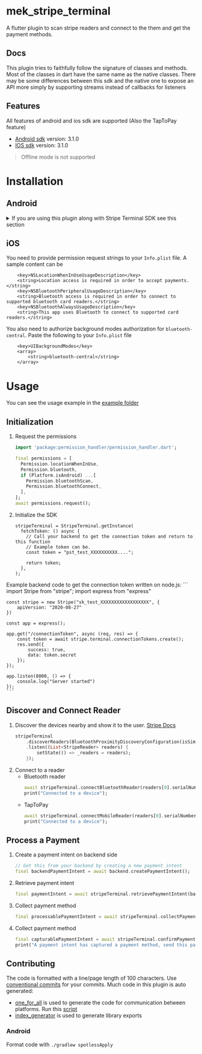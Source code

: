 # mek_stripe_terminal

A flutter plugin to scan stripe readers and connect to the them and get the payment methods.

## Docs

This plugin tries to faithfully follow the signature of classes and methods.
Most of the classes in dart have the same name as the native classes. 
There may be some differences between this sdk and the native one to expose an API
more simply by supporting streams instead of callbacks for listeners

## Features

All features of android and ios sdk are supported (Also the TapToPay feature)
- [Android sdk](https://github.com/stripe/stripe-terminal-android) version: 3.1.0
- [IOS sdk](https://github.com/stripe/stripe-terminal-ios) version: 3.1.0

> Offline mode is not supported

# Installation

## Android

<details>
<summary>If you are using this plugin along with Stripe Terminal SDK see this section</summary>
[Issue #349][https://github.com/stripe/stripe-terminal-android/issues/349]

```groovy
android {
    // TODO: remove this two directives once stripe_terminal fixes its plugin
    //      these two snippets are excluding a dup dependency that is probably not transitive
    //      https://github.com/stripe/stripe-terminal-android/issues/349
    configurations {
        all*.exclude module: 'bcprov-jdk15to18'
    }
    packagingOptions {
        pickFirst 'org/bouncycastle/x509/CertPathReviewerMessages.properties'
        pickFirst 'org/bouncycastle/x509/CertPathReviewerMessages_de.properties'
    }
}
```
</details>

## iOS
You need to provide permission request strings to your `Info.plist` file. A sample content can be

```
	<key>NSLocationWhenInUseUsageDescription</key>
	<string>Location access is required in order to accept payments.</string>
	<key>NSBluetoothPeripheralUsageDescription</key>
	<string>Bluetooth access is required in order to connect to supported bluetooth card readers.</string>
	<key>NSBluetoothAlwaysUsageDescription</key>
	<string>This app uses Bluetooth to connect to supported card readers.</string>
```
You also need to authorize background modes authorization for `bluetooth-central`. Paste the following to your `Info.plist` file
```
	<key>UIBackgroundModes</key>
	<array>
		<string>bluetooth-central</string>
	</array>
```

# Usage

You can see the usage example in the [example folder](example/lib/main.dart)

## Initialization

1. Request the permissions
    ```dart
    import 'package:permission_handler/permission_handler.dart';
    
    final permissions = [
      Permission.locationWhenInUse,
      Permission.bluetooth,
      if (Platform.isAndroid) ...[
        Permission.bluetoothScan,
        Permission.bluetoothConnect,
      ],
    ];
    await permissions.request();
    ```

2. Initialize the SDK
    ```
    stripeTerminal = StripeTerminal.getInstance(
      fetchToken: () async {
        // Call your backend to get the connection token and return to this function
        // Example token can be.
        const token = "pst_test_XXXXXXXXXX...."; 

        return token;
      },
    );
    ```

Example backend code to get the connection token written on node.js:
    ```
    import Stripe from "stripe";
    import express from "express"

    const stripe = new Stripe("sk_test_XXXXXXXXXXXXXXXXXX", {
        apiVersion: "2020-08-27"
    })

    const app = express();

    app.get("/connectionToken", async (req, res) => {
        const token = await stripe.terminal.connectionTokens.create();
        res.send({
            success: true,
            data: token.secret
        });
    });

    app.listen(8000, () => {
        console.log("Server started")
    });
    ```

## Discover and Connect Reader

1. Discover the devices nearby and show it to the user. [Stripe Docs](https://stripe.com/docs/terminal/payments/connect-reader?terminal-sdk-platform=android)
    ```dart
    stripeTerminal
        .discoverReaders(BluetoothProximityDiscoveryConfiguration(isSimulated: true))
        .listen((List<StripeReader> readers) {
            setState(() => _readers = readers);
        });
    ```
2. Connect to a reader
   - Bluetooth reader
      ```dart
      await stripeTerminal.connectBluetoothReader(readers[0].serialNumber, locationId: locationId);
      print("Connected to a device");
      ``` 
   - TapToPay
      ```dart
      await stripeTerminal.connectMobileReader(readers[0].serialNumber, locationId: locationId);
      print("Connected to a device");
      ```

## Process a Payment

1. Create a payment intent on backend side
    ```dart
    // Get this from your backend by creating a new payment intent
    final backendPaymentIntent = await backend.createPaymentIntent();
    ```
2. Retrieve payment intent
    ```dart
    final paymentIntent = await stripeTerminal.retrievePaymentIntent(backendPaymentIntent.clientSecret);
    ```
3. Collect payment method
    ```dart
    final processablePaymentIntent = await stripeTerminal.collectPaymentMethod(paymentIntent);
    ```
4. Collect payment method
    ```dart
    final capturablePaymentIntent = await stripeTerminal.confirmPaymentIntent(processablePaymentIntent)
    print("A payment intent has captured a payment method, send this payment intent to you backend to capture the payment");
    ```

## Contributing

The code is formatted with a line/page length of 100 characters.
Use [conventional commits](https://www.conventionalcommits.org/en/v1.0.0/) for your commits.
Much code in this plugin is auto generated:
- [one_for_all](https://pub.dev/packages/one_for_all) is used to generate the code for communication between platforms.
  Run this [script](tool/generate_api.dart)
- [index_generator](https://pub.dev/packages/index_generator) is used to generate library exports

### Android
Format code with `./gradlew spotlessApply`
